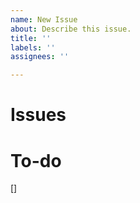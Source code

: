 ```yaml
---
name: New Issue
about: Describe this issue.
title: ''
labels: ''
assignees: ''

---
```


# Issues

# To-do
[]
